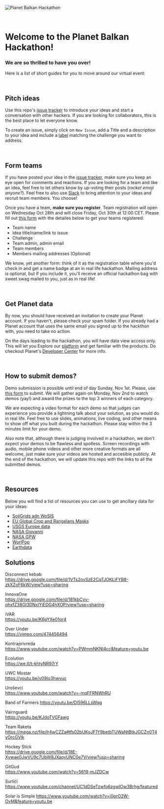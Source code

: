 ![Planet Balkan Hackathon](https://raw.githubusercontent.com/serbiancaseforspace/planet-balkan-hackathon/master/banner.png "Planet Balkan Hackathon")

<br>

# Welcome to the Planet Balkan Hackathon!

### We are so thrilled to have you over!

Here is a list of short guides for you to move around our virtual event:

<br>

## Pitch ideas
Use this repo's [issue tracker](https://github.com/serbiancaseforspace/planet-balkan-hackathon/issues) to introduce your ideas and start a conversation with other hackers. If you are looking for collaborators, this is the best place to let everyone know.

To create an issue, simply click on  `New Issue`,  add a Title and a description to your idea and include a [label](https://github.com/serbiancaseforspace/planet-balkan-hackathon/labels) matching the challenge you want to address.

<br>

## Form teams
If you have posted your idea in the [issue tracker](https://github.com/serbiancaseforspace/planet-balkan-hackathon/issues), make sure you keep an eye open for comments and reactions. If you are looking for a team and like an idea, feel free to let others know by up-voting their posts (_rocket emoji anyone?_). Feel free to also use [Slack](https://serbiancaseforspacehq.slack.com/) to bring attention to your ideas and recruit team members. You choose!

Once you have a team, **make sure you register**. Team registration will open on Wednesday Oct 28th and will close Friday, Oct 30th at 12:00 CET. Please fill out [this form](https://docs.google.com/forms/d/e/1FAIpQLScpSvvgEXvefaFdR5kAmNVuLZP8MMREWflldm63ULf4-QFGqQ/viewform) with the detailes below to get your teams registered:
- Team name
- Idea title/name/link to issue
- Challenge
- Team admin, admin email
- Team members 
- Members mailing addresses (Optional)

We know, yet another form: think of it as the registration table where you'd check in and get a name badge at an in real life hackathon. Mailing address is optional, but if you include it, you'll receive an official hackathon bag with sweet swag mailed to you, just as in real life! 

<br>

## Get Planet data
By now, you should have received an invitation to create your Planet account. If you haven't, please check your spam folder. If you already had a Planet account that uses the same email you signed up to the hackthon with, you need to take no action.

On the days leading to the hackathon, you will have data view access only. This will let you Explore our [platform](https://www.planet.com/explorer) and get familiar with the products. Do checkout Planet's [Developer Center](https://developers.planet.com/) for more info.

<br>


## How to submit demos?
Demo submission is possible until end of day Sunday, Nov 1st. Please, use [this form](https://forms.gle/oGFLyDV9Lcw8NsTF6) to submit. We will gather again on Monday, Nov 2nd to watch demos (yay!) and award the prizes to the top 3 winners of each category. 

We are expecting a video format for each demo so that judges can experience you provide a lightning talk about your solution, as you would do in real life. Feel free to use slides, animations, live coding, and other means to show off what you built during the hackathon. Please stay within the 3 minutes limit for your demo.

Also note that, although there is judging involved in a hackathon, we don't expect your demos to be flawless and spotless. Screen recordings with audio, mobile phone videos and other more creative formats are all welcome, just make sure your videos are hosted and accesible publicly. At the end of the hackathon, we will update this repo with the links to all the submitted demos.

<br>

## Resources
Below you will find a list of resources you can use to get ancillary data for your ideas: 

- [SoilGrids adn WoSIS](https://soilgrids.org/)
- [EU Global Crop and Rangelans Masks](https://data.europa.eu/euodp/en/data/dataset/jrc-10112-10005)
- [USGS Europe data](https://lpdaac.usgs.gov/product_search/?spatial_extents=Europe&view=cards&sort=title)
- [NASA Giovanni](https://giovanni.gsfc.nasa.gov/giovanni/#service=TmAvMp&starttime=&endtime=)
- [NASA GPW](https://sedac.ciesin.columbia.edu/data/collection/gpw-v4)
- [WorlPop](https://www.worldpop.org/)
- [Earthdata](https://search.earthdata.nasa.gov/search)

## Solutions
Disconnect kebab	
https://drive.google.com/file/d/1VTs2ovSzE2CqTJOKLiFYB8-zkXZoF6kW/view?usp=sharing

InnovaOne	
https://drive.google.com/file/d/181kbCyv-ohxfZ38GI3DNxIYiEDG4hXOP/view?usp=sharing

iVAR	
https://youtu.be/K6pYXe01pr4

Over Under	
https://vimeo.com/474456494

Kontraprivreda	
https://www.youtube.com/watch?v=PWmmNKNl4cc&feature=youtu.be

Ecolution	
https://we.tl/t-khtyNR97rY

UWC Mostar	
https://youtu.be/v09Io3hwvuc

Uroševci	
https://www.youtube.com/watch?v=-mqFFRNWhRU

Band of Farmers	
https://youtu.be/DI596LLsWqg

Vairnguard	
https://youtu.be/KJdoTVGFawg

Team Raketa	
https://mega.nz/file/Ir4wCZZa#tfs02bUKoJF1Y9betbTUWaNtBtkJGCZn0T4yOrcGVlk

Hockey Stick	
https://drive.google.com/file/d/18E-Xywae0JwVU9c7UbW8JXapyUNC0e7V/view?usp=sharing

GitGud	
https://www.youtube.com/watch?v=5619-mJZDCw

Surlići	
https://www.youtube.com/channel/UC1dDSeTzwfo6zgwIOw3Brhg/featured

Solar is Simple
https://www.youtube.com/watch?v=i0prO2W-OvM&feature=youtu.be
